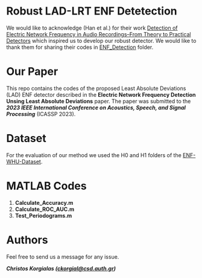 # Robust LAD-LRT ENF Detetection

We would like to acknowledge (Han et al.) for their work [Detection of Electric Network Frequency in Audio Recordings–From Theory to Practical Detectors](https://ieeexplore.ieee.org/document/9143185) which inspired us to develop our robust detector. We would like to thank them for sharing their codes in [ENF_Detection](https://github.com/ghuawhu/ENF-WHU-Dataset/tree/master/ENF_Detection) folder. 

# Our Paper

This repo contains the codes of the proposed Least Absolute Deviations (LAD) ENF detector described in the **Electric Network Frequency Detection Unsing Least Absolute Deviations** paper. The paper was submitted to the ***2023 IEEE International Conference on Acoustics, Speech, and Signal Processing*** (ICASSP 2023).

# Dataset

For the evaluation of our method we used the H0 and H1 folders of the [ENF-WHU-Dataset](https://github.com/ghuawhu/ENF-WHU-Dataset/tree/master/ENF-WHU-Dataset).

# MATLAB Codes

1. **Calculate_Accuracy.m**
2. **Calculate_ROC_AUC.m**
3. **Test_Periodograms.m** 

# Authors

Feel free to send us a message for any issue.

***Christos Korgialas (ckorgial@csd.auth.gr)***
